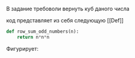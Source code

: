
В задание требоволи вернуть куб даного числа

код представляет из себя следующую [[Def]]

```python
def row_sum_odd_numbers(n):
    return n*n*n
```

Фигурирует: